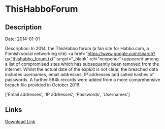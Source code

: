 # ThisHabboForum

## Description

Date: 2014-01-01

Description:
In 2014, the ThisHabbo forum (a fan site for Habbo.com, a Finnish social networking site) <a href="https://www.google.com/search?q="thishabbo_forum.txt" target="_blank" rel="noopener">appeared among a list of compromised sites</a> which has subsequently been removed from the internet. Whilst the actual date of the exploit is not clear, the breached data includes usernames, email addresses, IP addresses and salted hashes of passwords. A further 584k records were added from a more comprehensive breach file provided in October 2016.


['Email addresses', 'IP addresses', 'Passwords', 'Usernames']

## Links

[Download Link](https://link-to.net/1229997/659.6878203849127/dynamic/?r=aHR0cHM6Ly93d3cubWVkaWFmaXJlLmNvbS92aWV3L0xMckdhOXFCS1hQT0djeS90aGlzaGFiYm9mb3J1bS5jb20vZmlsZQ==)